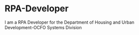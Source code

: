 # RPA-Developer
I am a RPA Developer for the Department of Housing and Urban Development-OCFO Systems Division
